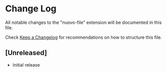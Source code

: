 # Change Log

All notable changes to the "nuovo-file" extension will be documented in this file.

Check [Keep a Changelog](http://keepachangelog.com/) for recommendations on how to structure this file.

## [Unreleased]

- Initial release